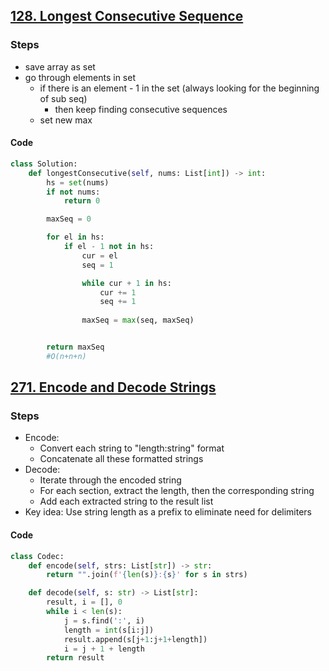 ## [128. Longest Consecutive Sequence](https://leetcode.com/problems/longest-consecutive-sequence/)
### Steps
- save array as set
- go through elements in set
	- if there is an element  - 1 in the set (always looking for the beginning of sub seq)
		- then keep finding consecutive sequences
	- set new max

#### Code
```Python
class Solution:
    def longestConsecutive(self, nums: List[int]) -> int:
        hs = set(nums)
        if not nums:
            return 0

        maxSeq = 0

        for el in hs:
            if el - 1 not in hs:
                cur = el
                seq = 1

                while cur + 1 in hs:
                    cur += 1
                    seq += 1
                
                maxSeq = max(seq, maxSeq)


        return maxSeq
        #O(n+n+n)
```

## [271. Encode and Decode Strings](https://leetcode.com/problems/encode-and-decode-strings/)
### Steps
- Encode:
    - Convert each string to "length:string" format
    - Concatenate all these formatted strings
- Decode:
    - Iterate through the encoded string
    - For each section, extract the length, then the corresponding string
    - Add each extracted string to the result list
- Key idea: Use string length as a prefix to eliminate need for delimiters

#### Code
```python
class Codec:
    def encode(self, strs: List[str]) -> str:
        return "".join(f'{len(s)}:{s}' for s in strs)

    def decode(self, s: str) -> List[str]:
        result, i = [], 0
        while i < len(s):
            j = s.find(':', i)
            length = int(s[i:j])
            result.append(s[j+1:j+1+length])
            i = j + 1 + length
        return result
```

